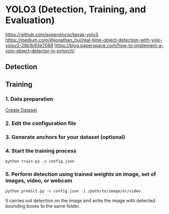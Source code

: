 # YOLO3 (Detection, Training, and Evaluation)

https://github.com/experiencor/keras-yolo3
https://medium.com/@jonathan_hui/real-time-object-detection-with-yolo-yolov2-28b1b93e2088
https://blog.paperspace.com/how-to-implement-a-yolo-object-detector-in-pytorch/

## Detection

## Training

### 1. Data preparation 
[Create Dataset](create-dataset.ipynb)

### 2. Edit the configuration file

### 3. Generate anchors for your dataset (optional)

### 4. Start the training process

`python train.py -c config.json`

### 5. Perform detection using trained weights on image, set of images, video, or webcam

`python predict.py -c config.json -i /path/to/image/or/video`

It carries out detection on the image and write the image with detected bounding boxes to the same folder.

